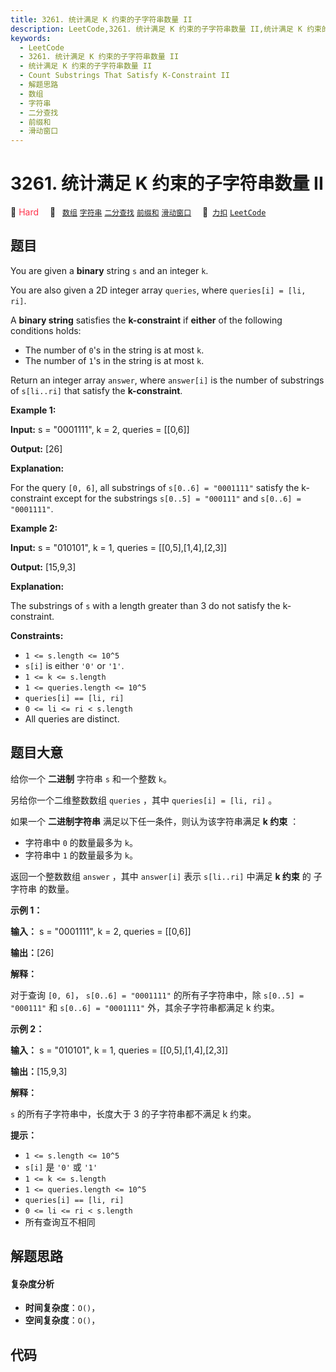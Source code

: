 ```yaml
---
title: 3261. 统计满足 K 约束的子字符串数量 II
description: LeetCode,3261. 统计满足 K 约束的子字符串数量 II,统计满足 K 约束的子字符串数量 II,Count Substrings That Satisfy K-Constraint II,解题思路,数组,字符串,二分查找,前缀和,滑动窗口
keywords:
  - LeetCode
  - 3261. 统计满足 K 约束的子字符串数量 II
  - 统计满足 K 约束的子字符串数量 II
  - Count Substrings That Satisfy K-Constraint II
  - 解题思路
  - 数组
  - 字符串
  - 二分查找
  - 前缀和
  - 滑动窗口
---
```


# 3261. 统计满足 K 约束的子字符串数量 II

🔴 <font color=#ff334b>Hard</font>&emsp; 🔖&ensp; [`数组`](/tag/array.md) [`字符串`](/tag/string.md) [`二分查找`](/tag/binary-search.md) [`前缀和`](/tag/prefix-sum.md) [`滑动窗口`](/tag/sliding-window.md)&emsp; 🔗&ensp;[`力扣`](https://leetcode.cn/problems/count-substrings-that-satisfy-k-constraint-ii) [`LeetCode`](https://leetcode.com/problems/count-substrings-that-satisfy-k-constraint-ii)

## 题目

You are given a **binary** string `s` and an integer `k`.

You are also given a 2D integer array `queries`, where `queries[i] = [li,
ri]`.

A **binary string** satisfies the **k-constraint** if **either** of the
following conditions holds:

  * The number of `0`'s in the string is at most `k`.
  * The number of `1`'s in the string is at most `k`.

Return an integer array `answer`, where `answer[i]` is the number of
substrings of `s[li..ri]` that satisfy the **k-constraint**.



**Example 1:**

**Input:** s = "0001111", k = 2, queries = [[0,6]]

**Output:** [26]

**Explanation:**

For the query `[0, 6]`, all substrings of `s[0..6] = "0001111"` satisfy the
k-constraint except for the substrings `s[0..5] = "000111"` and `s[0..6] =
"0001111"`.

**Example 2:**

**Input:** s = "010101", k = 1, queries = [[0,5],[1,4],[2,3]]

**Output:** [15,9,3]

**Explanation:**

The substrings of `s` with a length greater than 3 do not satisfy the
k-constraint.



**Constraints:**

  * `1 <= s.length <= 10^5`
  * `s[i]` is either `'0'` or `'1'`.
  * `1 <= k <= s.length`
  * `1 <= queries.length <= 10^5`
  * `queries[i] == [li, ri]`
  * `0 <= li <= ri < s.length`
  * All queries are distinct.


## 题目大意

给你一个 **二进制** 字符串 `s` 和一个整数 `k`。

另给你一个二维整数数组 `queries` ，其中 `queries[i] = [li, ri]` 。

如果一个 **二进制字符串** 满足以下任一条件，则认为该字符串满足 **k 约束** ：

  * 字符串中 `0` 的数量最多为 `k`。
  * 字符串中 `1` 的数量最多为 `k`。

返回一个整数数组 `answer` ，其中 `answer[i]` 表示 `s[li..ri]` 中满足 **k 约束** 的 子字符串 的数量。



**示例 1：**

**输入：** s = "0001111", k = 2, queries = [[0,6]]

**输出：**[26]

**解释：**

对于查询 `[0, 6]`， `s[0..6] = "0001111"` 的所有子字符串中，除 `s[0..5] = "000111"` 和
`s[0..6] = "0001111"` 外，其余子字符串都满足 k 约束。

**示例 2：**

**输入：** s = "010101", k = 1, queries = [[0,5],[1,4],[2,3]]

**输出：**[15,9,3]

**解释：**

`s` 的所有子字符串中，长度大于 3 的子字符串都不满足 k 约束。



**提示：**

  * `1 <= s.length <= 10^5`
  * `s[i]` 是 `'0'` 或 `'1'`
  * `1 <= k <= s.length`
  * `1 <= queries.length <= 10^5`
  * `queries[i] == [li, ri]`
  * `0 <= li <= ri < s.length`
  * 所有查询互不相同


## 解题思路

#### 复杂度分析

- **时间复杂度**：`O()`，
- **空间复杂度**：`O()`，

## 代码

```javascript

```